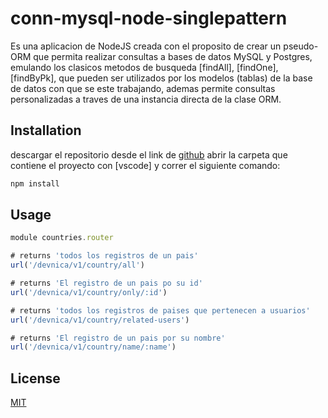 # conn-mysql-node-singlepattern

Es una aplicacion de NodeJS creada con el proposito de crear un pseudo-ORM
que permita realizar consultas a bases de datos MySQL y Postgres, emulando
los clasicos metodos de busqueda [findAll], [findOne], [findByPk], que pueden
ser utilizados por los modelos (tablas) de la base de datos con que se 
este trabajando, ademas permite consultas personalizadas a traves de una instancia 
directa de la clase ORM.


## Installation

descargar el repositorio desde el link de [github](https://github.com/devNica/building-orm-with-npm-mysql-driver)
abrir la carpeta que contiene el proyecto con [vscode] y correr el siguiente comando:

```bash
npm install
```

## Usage

```javascript
module countries.router

# returns 'todos los registros de un pais'
url('/devnica/v1/country/all')

# returns 'El registro de un pais po su id'
url('/devnica/v1/country/only/:id')

# returns 'todos los registros de paises que pertenecen a usuarios'
url('/devnica/v1/country/related-users')

# returns 'El registro de un pais por su nombre'
url('/devnica/v1/country/name/:name')
```

## License
[MIT](https://choosealicense.com/licenses/mit/)